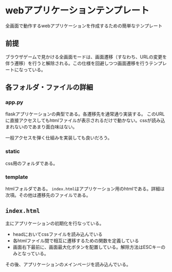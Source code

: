 # webアプリケーションテンプレート

全画面で動作するwebアプリケーションを作成するための簡単なテンプレート

## 前提

ブラウザゲームで見かける全画面モードは、画面遷移（すなわち、URLの変更を伴う遷移）を行うと解除される。この仕様を回避しつつ画面遷移を行うテンプレートになっている。

## 各フォルダ・ファイルの詳細

### app.py

flaskアプリケーションの典型である。各遷移先を通常通り実装する。
このURLに直接アクセスしてもhtmlファイルが表示されるだけで動かない。cssが読み込まれないのであまり面白味はない。

一般アクセスを弾く仕組みを実装しても良いだろう。

### static

css用のフォルダである。

### template

htmlフォルダである。
`index.html`はアプリケーション用のhtmlである。詳細は次項。その他は遷移先のファイルである。

## `index.html`
主にアプリケーションの初期化を行なっている。
- headにおいてcssファイルを読み込んでいる
- 各htmlファイル間で相互に遷移するための関数を定義している
- 画面右下最前に、画面最大化ボタンを配置している。解除方法はESCキーのみとなっている。

その後、アプリケーションのメインページを読み込んでいる。